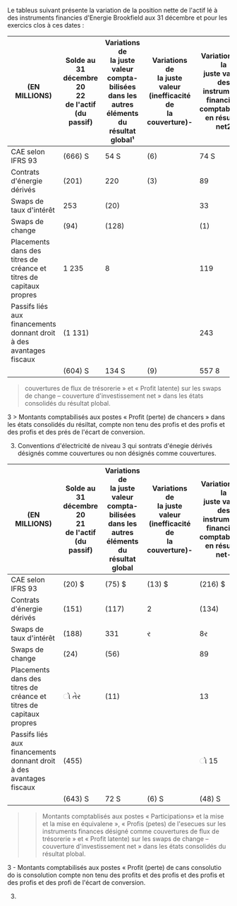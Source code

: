 Le tableus suivant présente la variation de la position nette de l'actif lé à des instruments financies d'Energie Brookfield aux 31 décembre et pour les exercics clos à ces dates :

| (EN MILLIONS)                                                          | Solde au<br>31 décembre 20<br>22<br>de l'actif (du<br>passif) | Variations de<br>la juste valeur<br>compta-bilisées<br>dans les autres<br>éléments du<br>résultat global¹ | Variations de<br>la juste valeur<br>(inefficacité de<br>la couverture)- | Variations de la<br>juste valeur des<br>instruments<br>financiers<br>comptabilisés<br>en résultat net2 | Montants des<br>autres éléments<br>du résultat<br>global reclassés<br>en résultat | Acquisitions,<br>règlements<br>et autres | Profit (perte) de<br>change | Solde au<br>31 décembre 20<br>23 de l'actif (du<br>passif) |
|------------------------------------------------------------------------|---------------------------------------------------------------|-----------------------------------------------------------------------------------------------------------|-------------------------------------------------------------------------|--------------------------------------------------------------------------------------------------------|-----------------------------------------------------------------------------------|------------------------------------------|-----------------------------|------------------------------------------------------------|
| CAE selon IFRS 93                                                      | (666) S                                                       | 54 S                                                                                                      | (6)                                                                     | 74 S                                                                                                   | 13 8                                                                              | (217) \$                                 | S<br>l                      | (748) \$                                                   |
| Contrats d'énergie dérivés                                             | (201)                                                         | 220                                                                                                       | (3)                                                                     | 89                                                                                                     | (110)                                                                             | 13                                       |                             | 8                                                          |
| Swaps de taux d'intérêt                                                | 253                                                           | (20)                                                                                                      |                                                                         | 33                                                                                                     | (90)                                                                              | (47)                                     | (1)                         | 128                                                        |
| Swaps de change                                                        | (94)                                                          | (128)                                                                                                     |                                                                         | (1)                                                                                                    |                                                                                   | (103)                                    |                             | (326)                                                      |
| Placements dans des titres de<br>créance et titres de capitaux propres | 1 235                                                         | 8                                                                                                         |                                                                         | 119                                                                                                    |                                                                                   | 182                                      | (4)                         | 1 540                                                      |
| Passifs liés aux financements<br>donnant droit à des avantages fiscaux | (1 131)                                                       |                                                                                                           |                                                                         | 243                                                                                                    |                                                                                   | (867)                                    |                             | (1 755)                                                    |
|                                                                        | (604) S                                                       | 134 S                                                                                                     | (9)                                                                     | 557 8                                                                                                  | (187) \$                                                                          | (1 039) \$                               | (5) 8                       | (1 153) \$                                                 |

 > couvertures de flux de trésorerie » et « Profit latente) sur les swaps de change – couverture d'investissement net » dans les états consolidés du résultat plobal.

3 > Montants comptabilisés aux postes « Profit (perte) de chancers » dans les états consolidés du résiltat, compte non tenu des profis et des profis et des profis et des prés de l'écart de conversion.

3) Conventions d'électricité de niveau 3 qui sontrats d'énegie dérivés désignés comme couvertures ou non désignés comme couvertures.

| (EN MILLIONS)                                                          | Solde au<br>31 décembre 20<br>21<br>de l'actif (du<br>passif) | Variations de<br>la juste valeur<br>compta-bilisées<br>dans les autres<br>éléments du<br>résultat global | Variations de<br>la juste valeur<br>(inefficacité de<br>la couverture)- | Variations de la<br>juste valeur des<br>instruments<br>financiers<br>comptabilisés<br>en résultat net- | Montants des<br>autres éléments<br>du résultat<br>global reclassés<br>en résultat | Acquisitions,<br>règlements<br>et autres | Profit (perte) de<br>change | Solde au<br>31 décembre 20<br>22 de l'actif (du<br>passif) |
|------------------------------------------------------------------------|---------------------------------------------------------------|----------------------------------------------------------------------------------------------------------|-------------------------------------------------------------------------|--------------------------------------------------------------------------------------------------------|-----------------------------------------------------------------------------------|------------------------------------------|-----------------------------|------------------------------------------------------------|
| CAE selon IFRS 93                                                      | (20) \$                                                       | (75) \$                                                                                                  | (13)  \$                                                                | (216) \$                                                                                               | 22 S                                                                              | (364) \$                                 | -<br>D                      | (666) \$                                                   |
| Contrats d'énergie dérivés                                             | (151)                                                         | (117)                                                                                                    | 2                                                                       | (134)                                                                                                  | 142                                                                               | 57                                       |                             | (201)                                                      |
| Swaps de taux d'intérêt                                                | (188)                                                         | 331                                                                                                      | ર                                                                       | 8ર                                                                                                     | ર                                                                                 | 18                                       | (3)                         | 253                                                        |
| Swaps de change                                                        | (24)                                                          | (56)                                                                                                     |                                                                         | 89                                                                                                     |                                                                                   | (103)                                    |                             | (94)                                                       |
| Placements dans des titres de<br>créance et titres de capitaux propres | ો તેર                                                         | (11)                                                                                                     |                                                                         | 13                                                                                                     |                                                                                   | 046                                      | (8)                         | 1 235                                                      |
| Passifs liés aux financements<br>donnant droit à des avantages fiscaux | (455)                                                         |                                                                                                          |                                                                         | ો 15                                                                                                   |                                                                                   | (791)                                    |                             | (1 131)                                                    |
|                                                                        | (643) S                                                       | 72 S                                                                                                     | (6) S                                                                   | (48) S                                                                                                 | 169 8                                                                             | (137) \$                                 | (11) S                      | (604) \$                                                   |

> > Montants comptablisés aux postes « Participations» et la mise et la mise en équivalene », « Profis (petes) de l'esecues sur les instruments finances désigné comme couvertures de flux de trésorerie » et « Profit latente) sur les swaps de change – couverture d'investissement net » dans les états consolidés du résultat plobal.

3 - Montants comptabilisés aux postes « Profit (perte) de cans consolutio do is consolution compte non tenu des profits et des profis et des profis et des profis et des profi de l'écart de conversion.

3)